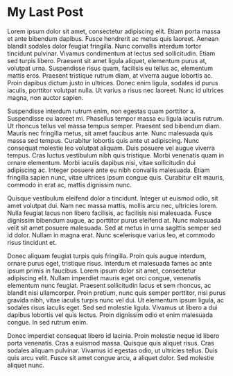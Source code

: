 # My Last Post

Lorem ipsum dolor sit amet, consectetur adipiscing elit. Etiam porta massa et ante bibendum dapibus. Fusce hendrerit ac metus quis laoreet. Aenean blandit sodales dolor feugiat fringilla. Nunc convallis interdum tortor tincidunt pulvinar. Vivamus condimentum at lectus sed sollicitudin. Etiam sed turpis libero. Praesent sit amet ligula aliquet, elementum purus at, volutpat urna. Suspendisse risus quam, facilisis eu tellus ac, elementum mattis eros. Praesent tristique rutrum diam, at viverra augue lobortis ac. Proin dapibus dictum justo in ultrices. Donec enim ligula, sodales id purus iaculis, porttitor volutpat nulla. Ut varius a risus nec laoreet. Nunc id ultrices magna, non auctor sapien.

Suspendisse interdum rutrum enim, non egestas quam porttitor a. Suspendisse eu laoreet mi. Phasellus tempor massa eu ligula iaculis rutrum. Ut rhoncus tellus vel massa tempus semper. Praesent sed bibendum diam. Mauris nec fringilla metus, sit amet faucibus ante. Nunc malesuada quis massa sed tempus. Curabitur lobortis quis ante ut adipiscing. Nunc consequat molestie leo volutpat aliquam. Duis posuere vel augue viverra tempus. Cras luctus vestibulum nibh quis tristique. Morbi venenatis quam in ornare elementum. Morbi iaculis dapibus nisi, vitae sollicitudin dui adipiscing ac. Integer posuere ante eu nibh convallis malesuada. Etiam fringilla sapien nunc, vitae ultrices ipsum congue quis. Curabitur elit mauris, commodo in erat ac, mattis dignissim nunc.

Quisque vestibulum eleifend dolor a tincidunt. Integer ut euismod odio, sit amet volutpat dui. Nam nec massa mattis, mollis arcu nec, ultricies lorem. Nulla feugiat lacus non libero facilisis, ac facilisis nisi malesuada. Fusce dignissim bibendum augue, ac porttitor purus eleifend at. Nunc malesuada velit sit amet posuere malesuada. Sed at metus in urna sagittis semper sed id dolor. Nullam in magna erat. Nunc scelerisque varius leo, et commodo risus tincidunt et.

Donec aliquam feugiat turpis quis fringilla. Proin quis augue interdum, ornare purus eget, tristique risus. Interdum et malesuada fames ac ante ipsum primis in faucibus. Lorem ipsum dolor sit amet, consectetur adipiscing elit. Nullam imperdiet mauris eget orci congue, venenatis elementum nunc feugiat. Praesent sollicitudin lacus et sem rhoncus, ac blandit nisi ullamcorper. Proin pretium, nunc quis semper porttitor, nisi purus gravida nibh, vitae iaculis turpis nunc vel dui. Ut elementum ipsum ligula, ac sodales risus iaculis eget. Sed sed molestie ligula. Vivamus ut libero a dui dapibus lobortis vel quis lectus. Proin dignissim odio et enim malesuada congue. In sed rutrum enim.

Donec imperdiet consequat libero id lacinia. Proin molestie neque id libero porta venenatis. Cras a euismod massa. Quisque quis aliquet risus. Cras sodales aliquam pulvinar. Vivamus id egestas odio, ut ultricies tellus. Duis quis arcu velit. Fusce sit amet congue arcu, a aliquet dolor. Sed molestie aliquet nunc.